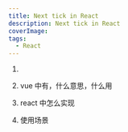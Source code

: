 ```yaml
---
title: Next tick in React
description: Next tick in React
coverImage: 
tags:
  - React
---
```

1.

2. vue 中有，什么意思，什么用
3. react 中怎么实现
4. 使用场景

